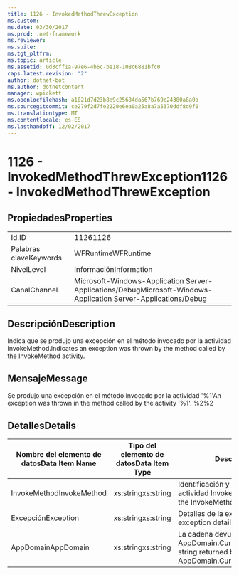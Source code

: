 ```yaml
---
title: 1126 - InvokedMethodThrewException
ms.custom: 
ms.date: 03/30/2017
ms.prod: .net-framework
ms.reviewer: 
ms.suite: 
ms.tgt_pltfrm: 
ms.topic: article
ms.assetid: 0d3cff1a-97e6-4b6c-be18-108c6881bfc0
caps.latest.revision: "2"
author: dotnet-bot
ms.author: dotnetcontent
manager: wpickett
ms.openlocfilehash: a1021d7d23b8e9c25684da567b769c24380a8a0a
ms.sourcegitcommit: ce279f2d7fe2220e6ea0a25a8a7a5370ddf8d9f0
ms.translationtype: MT
ms.contentlocale: es-ES
ms.lasthandoff: 12/02/2017
---
```

# <a name="1126---invokedmethodthrewexception"></a><span data-ttu-id="99c0e-102">1126 - InvokedMethodThrewException</span><span class="sxs-lookup"><span data-stu-id="99c0e-102">1126 - InvokedMethodThrewException</span></span>
## <a name="properties"></a><span data-ttu-id="99c0e-103">Propiedades</span><span class="sxs-lookup"><span data-stu-id="99c0e-103">Properties</span></span>  
  
|||  
|-|-|  
|<span data-ttu-id="99c0e-104">Id.</span><span class="sxs-lookup"><span data-stu-id="99c0e-104">ID</span></span>|<span data-ttu-id="99c0e-105">1126</span><span class="sxs-lookup"><span data-stu-id="99c0e-105">1126</span></span>|  
|<span data-ttu-id="99c0e-106">Palabras clave</span><span class="sxs-lookup"><span data-stu-id="99c0e-106">Keywords</span></span>|<span data-ttu-id="99c0e-107">WFRuntime</span><span class="sxs-lookup"><span data-stu-id="99c0e-107">WFRuntime</span></span>|  
|<span data-ttu-id="99c0e-108">Nivel</span><span class="sxs-lookup"><span data-stu-id="99c0e-108">Level</span></span>|<span data-ttu-id="99c0e-109">Información</span><span class="sxs-lookup"><span data-stu-id="99c0e-109">Information</span></span>|  
|<span data-ttu-id="99c0e-110">Canal</span><span class="sxs-lookup"><span data-stu-id="99c0e-110">Channel</span></span>|<span data-ttu-id="99c0e-111">Microsoft-Windows-Application Server-Applications/Debug</span><span class="sxs-lookup"><span data-stu-id="99c0e-111">Microsoft-Windows-Application Server-Applications/Debug</span></span>|  
  
## <a name="description"></a><span data-ttu-id="99c0e-112">Descripción</span><span class="sxs-lookup"><span data-stu-id="99c0e-112">Description</span></span>  
 <span data-ttu-id="99c0e-113">Indica que se produjo una excepción en el método invocado por la actividad InvokeMethod.</span><span class="sxs-lookup"><span data-stu-id="99c0e-113">Indicates an exception was thrown by the method called by the InvokeMethod activity.</span></span>  
  
## <a name="message"></a><span data-ttu-id="99c0e-114">Mensaje</span><span class="sxs-lookup"><span data-stu-id="99c0e-114">Message</span></span>  
 <span data-ttu-id="99c0e-115">Se produjo una excepción en el método invocado por la actividad '%1'</span><span class="sxs-lookup"><span data-stu-id="99c0e-115">An exception was thrown in the method called by the activity '%1'.</span></span> <span data-ttu-id="99c0e-116">%2</span><span class="sxs-lookup"><span data-stu-id="99c0e-116">%2</span></span>  
  
## <a name="details"></a><span data-ttu-id="99c0e-117">Detalles</span><span class="sxs-lookup"><span data-stu-id="99c0e-117">Details</span></span>  
  
|<span data-ttu-id="99c0e-118">Nombre del elemento de datos</span><span class="sxs-lookup"><span data-stu-id="99c0e-118">Data Item Name</span></span>|<span data-ttu-id="99c0e-119">Tipo del elemento de datos</span><span class="sxs-lookup"><span data-stu-id="99c0e-119">Data Item Type</span></span>|<span data-ttu-id="99c0e-120">Descripción</span><span class="sxs-lookup"><span data-stu-id="99c0e-120">Description</span></span>|  
|--------------------|--------------------|-----------------|  
|<span data-ttu-id="99c0e-121">InvokeMethod</span><span class="sxs-lookup"><span data-stu-id="99c0e-121">InvokeMethod</span></span>|<span data-ttu-id="99c0e-122">xs:string</span><span class="sxs-lookup"><span data-stu-id="99c0e-122">xs:string</span></span>|<span data-ttu-id="99c0e-123">Identificación y nombre para mostrar de la actividad InvokeMethod.</span><span class="sxs-lookup"><span data-stu-id="99c0e-123">The display name of the InvokeMethod activity.</span></span>|  
|<span data-ttu-id="99c0e-124">Excepción</span><span class="sxs-lookup"><span data-stu-id="99c0e-124">Exception</span></span>|<span data-ttu-id="99c0e-125">xs:string</span><span class="sxs-lookup"><span data-stu-id="99c0e-125">xs:string</span></span>|<span data-ttu-id="99c0e-126">Detalles de la excepción para la excepción</span><span class="sxs-lookup"><span data-stu-id="99c0e-126">The exception details for the exception</span></span>|  
|<span data-ttu-id="99c0e-127">AppDomain</span><span class="sxs-lookup"><span data-stu-id="99c0e-127">AppDomain</span></span>|<span data-ttu-id="99c0e-128">xs:string</span><span class="sxs-lookup"><span data-stu-id="99c0e-128">xs:string</span></span>|<span data-ttu-id="99c0e-129">La cadena devuelta por AppDomain.CurrentDomain.FriendlyName.</span><span class="sxs-lookup"><span data-stu-id="99c0e-129">The string returned by AppDomain.CurrentDomain.FriendlyName.</span></span>|
